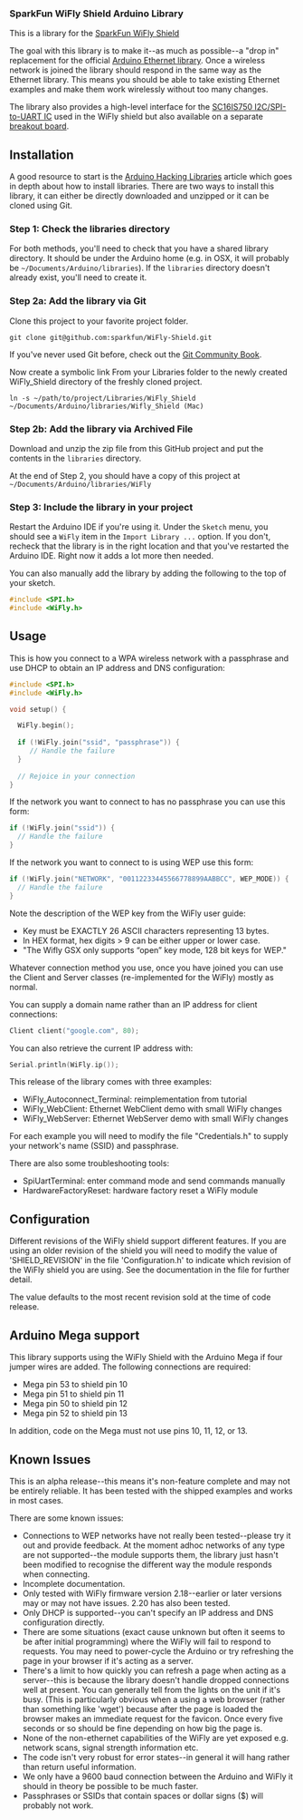 ### SparkFun WiFly Shield Arduino Library

This is a library for the [SparkFun WiFly Shield](https://www.sparkfun.com/products/9954)

The goal with this library is to make it--as much as possible--a "drop in" replacement for the official [Arduino Ethernet library](http://www.arduino.cc/en/Reference/Ethernet). Once a wireless network is joined the library should respond in the same way as the Ethernet library. This means you should be able to take existing Ethernet examples and make them work wirelessly without too many changes.

The library also provides a high-level interface for the [SC16IS750 I2C/SPI-to-UART IC](http://www.sparkfun.com/products/9981) used in the WiFly shield but also available on a separate [breakout board](https://www.sparkfun.com/products/9981).

Installation
------------

A good resource to start is the [Arduino Hacking Libraries](http://www.arduino.cc/en/Hacking/Libraries) article which goes in depth about how to install libraries. There are two ways to install this library, it can either be directly downloaded and unzipped or it can be cloned using Git.

### Step 1: Check the libraries directory
For both methods, you'll need to check that you have a shared library
directory. It should be under the Arduino home (e.g. in OSX, it will probably be `~/Documents/Arduino/libraries`).
If the `libraries` directory doesn't already exist, you'll need to create it.

### Step 2a: Add the library via Git
Clone this project to your favorite project folder.

    git clone git@github.com:sparkfun/WiFly-Shield.git

If you've never used Git before, check out the [Git Community Book](http://book.git-scm.com/).

Now create a symbolic link From your Libraries folder to the newly created WiFly_Shield directory of the freshly cloned project.

    ln -s ~/path/to/project/Libraries/WiFly_Shield ~/Documents/Arduino/libraries/Wifly_Shield (Mac)

### Step 2b: Add the library via Archived File
Download and unzip the zip file from this GitHub project and put the
contents in the `libraries` directory.

At the end of Step 2, you should have a copy of this project at
`~/Documents/Arduino/libraries/WiFly`

### Step 3: Include the library in your project
Restart the Arduino IDE if you're using it. Under the `Sketch` menu, you
should see a `WiFly` item in the `Import Library ...` option. If you
don't, recheck that the library is in the right location and that you've
restarted the Arduino IDE. Right now it adds a lot more then needed.

You can also manually add the library by adding the following to the top
of your sketch.

```c
#include <SPI.h>
#include <WiFly.h>
```

Usage
-----

This is how you connect to a WPA wireless network with a passphrase
and use DHCP to obtain an IP address and DNS configuration:

```c
#include <SPI.h>
#include <WiFly.h>

void setup() {

  WiFly.begin();
  
  if (!WiFly.join("ssid", "passphrase")) {
     // Handle the failure
  }
  
  // Rejoice in your connection
}
```

If the network you want to connect to has no passphrase you can use this form:

```c
if (!WiFly.join("ssid")) {
  // Handle the failure
}
```

If the network you want to connect to is using WEP use this form:

```c
if (!WiFly.join("NETWORK", "00112233445566778899AABBCC", WEP_MODE)) {
  // Handle the failure
}
```

Note the description of the WEP key from the WiFly user guide:

 * Key must be EXACTLY 26 ASCII characters representing 13 bytes.
 * In HEX format, hex digits > 9 can be either upper or lower case.
 * "The Wifly GSX only supports “open” key mode, 128 bit keys for WEP."

Whatever connection method you use, once you have joined you can use
the Client and Server classes (re-implemented for the WiFly) mostly as
normal.

You can supply a domain name rather than an IP address for client
connections:

```c
Client client("google.com", 80);
```

You can also retrieve the current IP address with:

```c
Serial.println(WiFly.ip());
```

This release of the library comes with three examples:

  * WiFly_Autoconnect_Terminal: reimplementation from tutorial 
  * WiFly_WebClient: Ethernet WebClient demo with small WiFly changes
  * WiFly_WebServer: Ethernet WebServer demo with small WiFly changes

For each example you will need to modify the file "Credentials.h" to
supply your network's name (SSID) and passphrase.

There are also some troubleshooting tools:

  * SpiUartTerminal: enter command mode and send commands manually
  * HardwareFactoryReset: hardware factory reset a WiFly module

Configuration
-------------

Different revisions of the WiFly shield support different features. If
you are using an older revision of the shield you will need to modify
the value of 'SHIELD_REVISION' in the file 'Configuration.h' to
indicate which revision of the WiFly shield you are using. See the
documentation in the file for further detail.

The value defaults to the most recent revision sold at the time of
code release.

Arduino Mega support
--------------------

This library supports using the WiFly Shield with the Arduino Mega if
four jumper wires are added. The following connections are required:

 * Mega pin 53 to shield pin 10
 * Mega pin 51 to shield pin 11
 * Mega pin 50 to shield pin 12
 * Mega pin 52 to shield pin 13

In addition, code on the Mega must not use pins 10, 11, 12, or 13.

Known Issues
------------

This is an alpha release--this means it's non-feature complete and may
not be entirely reliable. It has been tested with the shipped examples and
works in most cases.

There are some known issues:

 * Connections to WEP networks have not really been tested--please try
   it out and provide feedback. At the moment adhoc networks of any
   type are not supported--the module supports them, the library just
   hasn't been modified to recognise the different way the module
   responds when connecting.
 * Incomplete documentation.
 * Only tested with WiFly firmware version 2.18--earlier or later
   versions may or may not have issues. 2.20 has also been tested.
 * Only DHCP is supported--you can't specify an IP address and DNS
   configuration directly.
 * There are some situations (exact cause unknown but often it seems
   to be after initial programming) where the WiFly will fail to
   respond to requests. You may need to power-cycle the Arduino or try
   refreshing the page in your browser if it's acting as a server.
 * There's a limit to how quickly you can refresh a page when acting
   as a server--this is because the library doesn't handle dropped
   connections well at present. You can generally tell from the lights
   on the unit if it's busy. (This is particularly obvious when a
   using a web browser (rather than something like 'wget') because
   after the page is loaded the browser makes an immediate request for
   the favicon. Once every five seconds or so should be fine depending
   on how big the page is.
 * None of the non-ethernet capabilities of the WiFly are yet exposed
   e.g. network scans, signal strength information etc.
 * The code isn't very robust for error states--in general it will
   hang rather than return useful information.
 * We only have a 9600 baud connection between the Arduino and WiFly
   it should in theory be possible to be much faster.
 * Passphrases or SSIDs that contain spaces or dollar signs ($) will
   probably not work.
